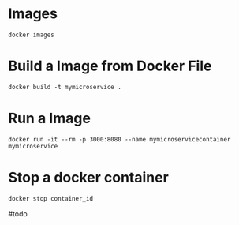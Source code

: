 # Images
```shell
docker images
```
# Build a Image from Docker File
```
docker build -t mymicroservice .
```
# Run a Image
```
docker run -it --rm -p 3000:8080 --name mymicroservicecontainer mymicroservice
```
# Stop a docker container
```bash
docker stop container_id
```
#todo